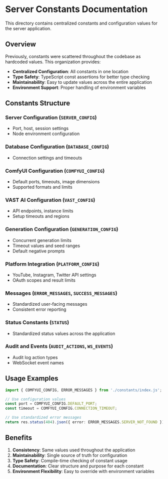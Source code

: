 # Server Constants Documentation

This directory contains centralized constants and configuration values for the server application.

## Overview

Previously, constants were scattered throughout the codebase as hardcoded values. This organization provides:

- **Centralized Configuration**: All constants in one location
- **Type Safety**: TypeScript const assertions for better type checking
- **Maintainability**: Easy to update values across the entire application
- **Environment Support**: Proper handling of environment variables

## Constants Structure

### Server Configuration (`SERVER_CONFIG`)
- Port, host, session settings
- Node environment configuration

### Database Configuration (`DATABASE_CONFIG`)
- Connection settings and timeouts

### ComfyUI Configuration (`COMFYUI_CONFIG`)
- Default ports, timeouts, image dimensions
- Supported formats and limits

### VAST AI Configuration (`VAST_CONFIG`)
- API endpoints, instance limits
- Setup timeouts and regions

### Generation Configuration (`GENERATION_CONFIG`)
- Concurrent generation limits
- Timeout values and seed ranges
- Default negative prompts

### Platform Integration (`PLATFORM_CONFIG`)
- YouTube, Instagram, Twitter API settings
- OAuth scopes and result limits

### Messages (`ERROR_MESSAGES`, `SUCCESS_MESSAGES`)
- Standardized user-facing messages
- Consistent error reporting

### Status Constants (`STATUS`)
- Standardized status values across the application

### Audit and Events (`AUDIT_ACTIONS`, `WS_EVENTS`)
- Audit log action types
- WebSocket event names

## Usage Examples

```typescript
import { COMFYUI_CONFIG, ERROR_MESSAGES } from './constants/index.js';

// Use configuration values
const port = COMFYUI_CONFIG.DEFAULT_PORT;
const timeout = COMFYUI_CONFIG.CONNECTION_TIMEOUT;

// Use standardized error messages
return res.status(404).json({ error: ERROR_MESSAGES.SERVER_NOT_FOUND });
```

## Benefits

1. **Consistency**: Same values used throughout the application
2. **Maintainability**: Single source of truth for configuration
3. **Type Safety**: Compile-time checking of constant usage
4. **Documentation**: Clear structure and purpose for each constant
5. **Environment Flexibility**: Easy to override with environment variables